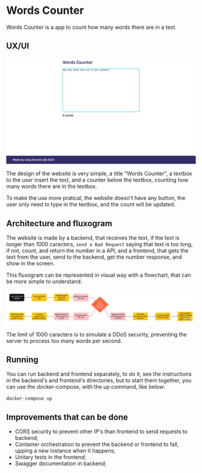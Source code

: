 # Words Counter

Words Counter is a app to count how many words there are in a text.

## UX/UI

![Printscreen of the website, white page with blue footer, title "Words Counter", textbox with "How many words there are in this sentence?", and below "8 words". In the footer, text "Made by Lissa Ferreira @  2023"](assets/website01.png)

The design of the website is very simple, a title "Words Counter", a textbox to the user insert the text, and a counter below the textbox, counting how many words there are in the textbox.

To make the use more pratical, the website doesn't have any button, the user only need to type in the textbox, and the count will be updated.

## Architecture and fluxogram

The website is made by a backend, that receives the text, if the text is longer than 1000 caracters, `send a Bad Request` saying that text is too long, if not, count, and return the number in a API, and a frontend, that gets the text from the user, send to the backend, get the number response, and show in the screen.

This fluxogram can be represented in visual way with a flowchart, that can be more simple to understand.

![flowchart](assets/flowchart.jpg)

The limit of 1000 caracters is to simulate a DDoS security, preventing the server to process too many words per second.

## Running

You can run backend and frontend separately, to do it, see the instructions in the backend's and frontend's directories, but to start them together, you can use the docker-compose, with the up command, like below:

```shell
docker-compose up
```

## Improvements that can be done

- CORS security to prevent other IP's than frontend to send requests to backend;
- Container orchestration to prevent the backend or frontend to fall, upping a new instance when it happens;
- Unitary tests in the frontend;
- Swagger documentation in backend;
